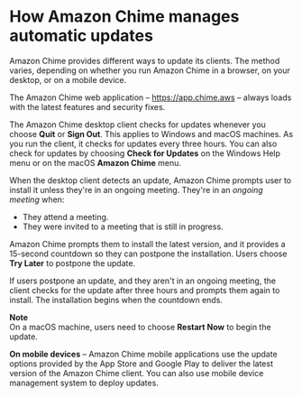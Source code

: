 # How Amazon Chime manages automatic updates<a name="managing-auto-update"></a>

Amazon Chime provides different ways to update its clients\. The method varies, depending on whether you run Amazon Chime in a browser, on your desktop, or on a mobile device\.

The Amazon Chime web application – [https://app\.chime\.aws](https://app.chime.aws) – always loads with the latest features and security fixes\.

The Amazon Chime desktop client checks for updates whenever you choose **Quit** or **Sign Out**\. This applies to Windows and macOS machines\. As you run the client, it checks for updates every three hours\. You can also check for updates by choosing **Check for Updates** on the Windows Help menu or on the macOS **Amazon Chime** menu\.

 When the desktop client detects an update, Amazon Chime prompts user to install it unless they're in an ongoing meeting\. They're in an *ongoing meeting* when: 
+ They attend a meeting\.
+ They were invited to a meeting that is still in progress\.

Amazon Chime prompts them to install the latest version, and it provides a 15\-second countdown so they can postpone the installation\. Users choose **Try Later** to postpone the update\.

If users postpone an update, and they aren't in an ongoing meeting, the client checks for the update after three hours and prompts them again to install\. The installation begins when the countdown ends\. 

**Note**  
On a macOS machine, users need to choose **Restart Now** to begin the update\.

**On mobile devices** – Amazon Chime mobile applications use the update options provided by the App Store and Google Play to deliver the latest version of the Amazon Chime client\. You can also use mobile device management system to deploy updates\.